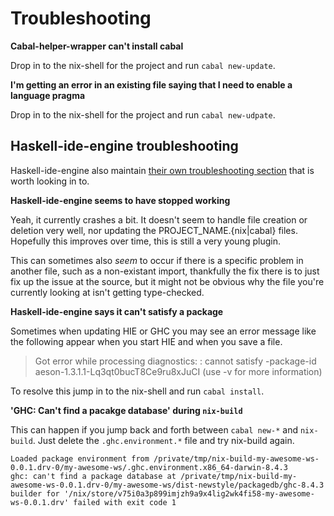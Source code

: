 # Troubleshooting

**Cabal-helper-wrapper can't install cabal**

Drop in to the nix-shell for the project and run `cabal new-update`.

**I'm getting an error in an existing file saying that I need to enable a language pragma**

Drop in to the nix-shell for the project and run `cabal new-udpate`.

## Haskell-ide-engine troubleshooting

Haskell-ide-engine also maintain [their own troubleshooting section](https://github.com/haskell/haskell-ide-engine#troubleshooting) that is worth looking in to.

**Haskell-ide-engine seems to have stopped working**

Yeah, it currently crashes a bit. It doesn't seem to handle file creation or deletion very well, nor updating the PROJECT_NAME.{nix|cabal} files. Hopefully this improves over time, this is still a very young plugin.

This can sometimes also *seem* to occur if there is a specific problem in another file, such as a non-existant import, thankfully the fix there is to just fix up the issue at the source, but it might not be obvious why the file you're currently looking at isn't getting type-checked.

**Haskell-ide-engine says it can't satisfy a package**

Sometimes when updating HIE or GHC you may see an error message like the following appear when you start HIE and when you save a file.

> Got error while processing diagnostics: <command line>: cannot satisfy -package-id aeson-1.3.1.1-Lq3qt0bucT8Ce9ru8xJuCI (use -v for more information)

To resolve this jump in to the nix-shell and run `cabal install`.

**'GHC: Can't find a pacakge database' during `nix-build`**

This can happen if you jump back and forth between `cabal new-*` and `nix-build`. Just delete the `.ghc.environment.*` file and try nix-build again.

```
Loaded package environment from /private/tmp/nix-build-my-awesome-ws-0.0.1.drv-0/my-awesome-ws/.ghc.environment.x86_64-darwin-8.4.3
ghc: can't find a package database at /private/tmp/nix-build-my-awesome-ws-0.0.1.drv-0/my-awesome-ws/dist-newstyle/packagedb/ghc-8.4.3
builder for '/nix/store/v75i0a3p899imjzh9a9x4lig2wk4fi58-my-awesome-ws-0.0.1.drv' failed with exit code 1
```
